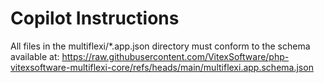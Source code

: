 # Copilot Instructions

All files in the multiflexi/*.app.json directory must conform to the schema available at: https://raw.githubusercontent.com/VitexSoftware/php-vitexsoftware-multiflexi-core/refs/heads/main/multiflexi.app.schema.json

